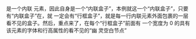 <span>是一个内联
元素，因此自身是一个“内联盒子”，本例就这一个“内联盒子”，只要有“内联盒子”在，就
一定会有“行框盒子”，就是每一行内联元素外面包裹的一层
看不见的盒子。然后，重点来了，在每个“行框盒子”前面有
一个宽度为 0 的具有该元素的字体和行高属性的看不见的“幽
灵空白节点”